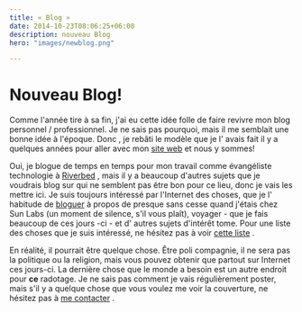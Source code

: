```yaml
---
title: « Blog »
date: 2014-10-23T08:06:25+06:00
description: nouveau Blog
hero: "images/newblog.png"

---
```

# Nouveau Blog!

Comme l'année tire à sa fin, j'ai eu cette idée folle de faire revivre mon blog personnel / professionnel. Je ne sais pas pourquoi, mais il me semblait une bonne idée à l'époque. Donc , je rebâti le modèle que je l' avais fait il y a quelques années pour aller avec mon <a href="https://davidgs.com/">site web</a> et nous y sommes!

Oui, je blogue de temps en temps pour mon travail comme évangéliste technologie à <a href="https://blog.riverbed.com/">Riverbed</a> , mais il y a beaucoup d'autres sujets que je voudrais blog sur qui ne semblent pas être bon pour ce lieu, donc je vais les mettre ici. Je suis toujours intéressé par l'Internet des choses, que je l' habitude de <a href="https://blogs.oracle.com/davidgs">bloguer</a> à propos de presque sans cesse quand j'étais chez Sun Labs (un moment de silence, s'il vous plaît), voyager - que je fais beaucoup de ces jours -ci - et d' autres sujets d'intérêt tome. Pour une liste des choses que je suis intéressé, ne hésitez pas à voir <a href="/#projects">cette liste</a> .

En réalité, il pourrait être quelque chose. Être poli compagnie, il ne sera pas la politique ou la religion, mais vous pouvez obtenir que partout sur Internet ces jours-ci. La dernière chose que le monde a besoin est un autre endroit pour <strong>ce</strong> radotage. Je ne sais pas comment je vais régulièrement poster, mais s'il y a quelque chose que vous voulez me voir la couverture, ne hésitez pas à <a href="mailto:blog@davidgs.com">me contacter</a> .
